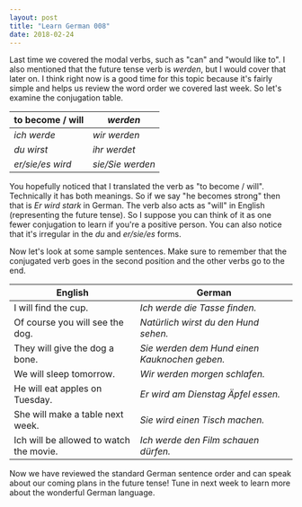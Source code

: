 ```yaml
---
layout: post
title: "Learn German 008"
date: 2018-02-24
---
```


Last time we covered the modal verbs, such as "can" and "would like to".
I also mentioned that the future tense verb is *werden*, but I would cover that later on.
I think right now is a good time for this topic because it's fairly simple and helps us review the word order we covered last week.
So let's examine the conjugation table.

| to become / will | *werden* |
|---------|--------|
| *ich werde* | *wir werden* |
| *du wirst* | *ihr werdet* |
| *er/sie/es wird* | *sie/Sie werden* |

You hopefully noticed that I translated the verb as "to become / will". Technically it has both meanings.
So if we say "he becomes strong" then that is *Er wird stark* in German. 
The verb also acts as "will" in English (representing the future tense).
So I suppose you can think of it as one fewer conjugation to learn if you're a positive person.
You can also notice that it's irregular in the *du* and *er/sie/es* forms. 

Now let's look at some sample sentences. 
Make sure to remember that the conjugated verb goes in the second position and the other verbs go to the end. 

| English | German |
|---------|--------|
| I will find the cup. | *Ich werde die Tasse finden.* |
| Of course you will see the dog. | *Nat&uuml;rlich wirst du den Hund sehen.* |
| They will give the dog a bone. | *Sie werden dem Hund einen Kauknochen geben.* |
| We will sleep tomorrow. | *Wir werden morgen schlafen.* |
| He will eat apples on Tuesday. | *Er wird am Dienstag &Auml;pfel essen.* |
| She will make a table next week. | *Sie wird einen Tisch machen.* |
| Ich will be allowed to watch the movie. | *Ich werde den Film schauen d&uuml;rfen.* |

Now we have reviewed the standard German sentence order and can speak about our coming plans in the future tense! 
Tune in next week to learn more about the wonderful German language.
